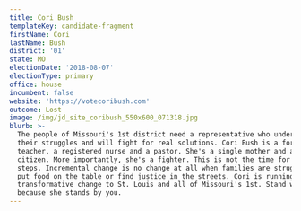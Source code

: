 ```yaml
---
title: Cori Bush
templateKey: candidate-fragment
firstName: Cori
lastName: Bush
district: '01'
state: MO
electionDate: '2018-08-07'
electionType: primary
office: house
incumbent: false
website: 'https://votecoribush.com'
outcome: Lost
image: /img/jd_site_coribush_550x600_071318.jpg
blurb: >-
  The people of Missouri's 1st district need a representative who understands
  their struggles and will fight for real solutions. Cori Bush is a former
  teacher, a registered nurse and a pastor. She's a single mother and an engaged
  citizen. More importantly, she's a fighter. This is not the time for baby
  steps. Incremental change is no change at all when families are struggling to
  put food on the table or find justice in the streets. Cori is running to bring
  transformative change to St. Louis and all of Missouri's 1st. Stand with Cori,
  because she stands by you.
---
```


